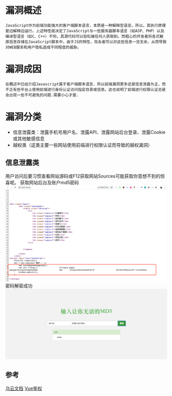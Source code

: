 # 漏洞概述
```
JavaScript作为前端功能强大的客户端脚本语言，本质是一种解释型语言。所以，其执行原理是边解释边运行。上述特性就决定了JavaScript与一些服务器脚本语言（如ASP、PHP）以及编译型语言（如C、C++）不同，其源代码可以轻松被任何人获取到。而粗心的开发者将各式敏感信息存储在JavaScript脚本中，由于JS的特性，攻击者可以对这些信息一览无余，从而导致对WEB服务和用户隐私造成不同程度的威胁。
```
# 漏洞成因
```
在概述中已经介绍Javascript属于客户端脚本语言，所以前端漏洞更多还是信息泄露为主，而不乏有些平台上使用前端进行身份认证访问指定目录或信息。这也说明了前端进行权限认证总是会出现一些不可避免的问题.需要小心才是.
```
# 漏洞分类
* 信息泄露类：泄露手机号用户名、泄露API、泄露网站后台登录、泄露Cookie或其他敏感信息
* 越权类（这类主要一些网站使用前端进行权限认证而导致的越权漏洞）
## 信息泄露类
用户访问后要习惯查看网站源码或F12获取网站Sources可能获取你意想不到的惊喜呢。
获取网站后台及账户md5密码
![image](https://github.com/si1ent-le/JavaScript_Security/blob/master/login_JS.png)
密码解密成功
![image](https://github.com/si1ent-le/JavaScript_Security/blob/master/login_md5.png)


## 参考
[乌云文档](http://drops.wooyun.org/web/6710)
[Vue鉴权](https://juejin.im/post/5c4a8a05e51d4506953e389b)
